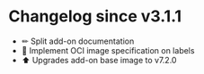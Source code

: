 # Changelog since v3.1.1
- ✏ Split add-on documentation 
- 🔨 Implement OCI image specification on labels 
- ⬆ Upgrades add-on base image to v7.2.0 
